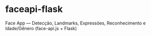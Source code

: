 # faceapi-flask
Face App — Detecção, Landmarks, Expressões, Reconhecimento e Idade/Gênero (face-api.js + Flask)
